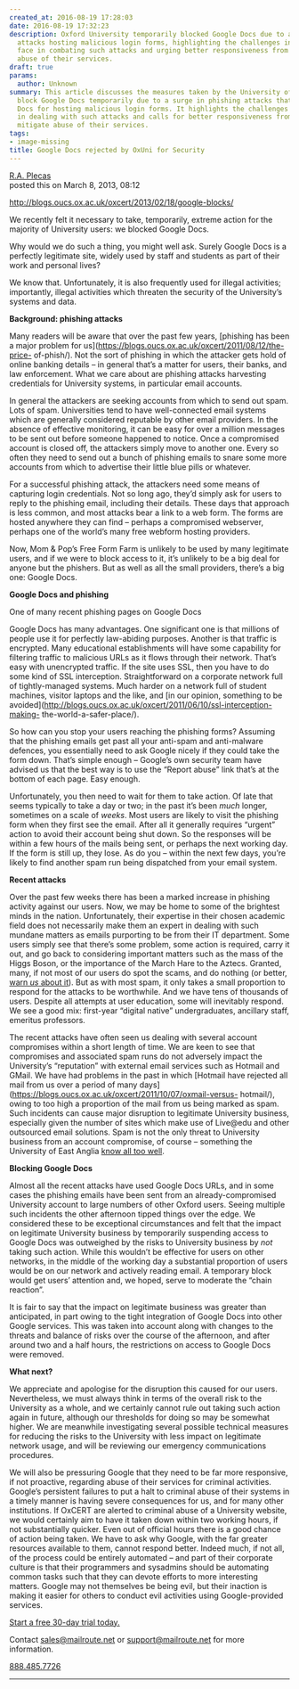 ```yaml
---
created_at: 2016-08-19 17:28:03
date: 2016-08-19 17:32:23
description: Oxford University temporarily blocked Google Docs due to a surge in phishing
  attacks hosting malicious login forms, highlighting the challenges institutions
  face in combating such attacks and urging better responsiveness from Google to address
  abuse of their services.
draft: true
params:
  author: Unknown
summary: This article discusses the measures taken by the University of Oxford to
  block Google Docs temporarily due to a surge in phishing attacks that used Google
  Docs for hosting malicious login forms. It highlights the challenges faced by institutions
  in dealing with such attacks and calls for better responsiveness from Google to
  mitigate abuse of their services.
tags:
- image-missing
title: Google Docs rejected by OxUni for Security
---
```



[R.A. Plecas](https://support.mailroute.net/agent/#/users/323805032 "Click
here to view this user's profile.")  
posted this on March 8, 2013, 08:12

<http://blogs.oucs.ox.ac.uk/oxcert/2013/02/18/google-blocks/>

We recently felt it necessary to take, temporarily, extreme action for the
majority of University users: we blocked Google Docs.

Why would we do such a thing, you might well ask. Surely Google Docs is a
perfectly legitimate site, widely used by staff and students as part of their
work and personal lives?

We know that. Unfortunately, it is also frequently used for illegal
activities; importantly, illegal activities which threaten the security of the
University’s systems and data.

**Background: phishing
attacks**[](http://blogs.oucs.ox.ac.uk/oxcert/files/2013/02/phishing.png)

Many readers will be aware that over the past few years, [phishing has been a
major problem for us](https://blogs.oucs.ox.ac.uk/oxcert/2011/08/12/the-price-
of-phish/). Not the sort of phishing in which the attacker gets hold of online
banking details – in general that’s a matter for users, their banks, and law
enforcement. What we care about are phishing attacks harvesting credentials
for University systems, in particular email accounts.

In general the attackers are seeking accounts from which to send out spam.
Lots of spam. Universities tend to have well-connected email systems which are
generally considered reputable by other email providers. In the absence of
effective monitoring, it can be easy for over a million messages to be sent
out before someone happened to notice. Once a compromised account is closed
off, the attackers simply move to another one. Every so often they need to
send out a bunch of phishing emails to snare some more accounts from which to
advertise their little blue pills or whatever.

For a successful phishing attack, the attackers need some means of capturing
login credentials. Not so long ago, they’d simply ask for users to reply to
the phishing email, including their details. These days that approach is less
common, and most attacks bear a link to a web form. The forms are hosted
anywhere they can find – perhaps a compromised webserver, perhaps one of the
world’s many free webform hosting providers.

Now, Mom & Pop’s Free Form Farm is unlikely to be used by many legitimate
users, and if we were to block access to it, it’s unlikely to be a big deal
for anyone but the phishers. But as well as all the small providers, there’s a
big one: Google Docs.

**Google Docs and phishing**

[](http://blogs.oucs.ox.ac.uk/oxcert/files/2013/02/google-phish.png)

One of many recent phishing pages on Google Docs

Google Docs has many advantages. One significant one is that millions of
people use it for perfectly law-abiding purposes. Another is that traffic is
encrypted. Many educational establishments will have some capability for
filtering traffic to malicious URLs as it flows through their network. That’s
easy with unencrypted traffic. If the site uses SSL, then you have to do some
kind of SSL interception. Straightforward on a corporate network full of
tightly-managed systems. Much harder on a network full of student machines,
visitor laptops and the like, and [in our opinion, something to be
avoided](http://blogs.oucs.ox.ac.uk/oxcert/2011/06/10/ssl-interception-making-
the-world-a-safer-place/).

So how can you stop your users reaching the phishing forms? Assuming that the
phishing emails get past all your anti-spam and anti-malware defences, you
essentially need to ask Google nicely if they could take the form down. That’s
simple enough – Google’s own security team have advised us that the best way
is to use the “Report abuse” link that’s at the bottom of each page. Easy
enough.

Unfortunately, you then need to wait for them to take action. Of late that
seems typically to take a day or two; in the past it’s been _much_ longer,
sometimes on a scale of _weeks_. Most users are likely to visit the phishing
form when they first see the email. After all it generally requires “urgent”
action to avoid their account being shut down. So the responses will be within
a few hours of the mails being sent, or perhaps the next working day. If the
form is still up, they lose. As do you – within the next few days, you’re
likely to find another spam run being dispatched from your email system.

**Recent attacks**

Over the past few weeks there has been a marked increase in phishing activity
against our users. Now, we may be home to some of the brightest minds in the
nation. Unfortunately, their expertise in their chosen academic field does not
necessarily make them an expert in dealing with such mundane matters as emails
purporting to be from their IT department. Some users simply see that there’s
some problem, some action is required, carry it out, and go back to
considering important matters such as the mass of the Higgs Boson, or the
importance of the March Hare to the Aztecs. Granted, many, if not most of our
users do spot the scams, and do nothing (or better, [warn _us_ about
it](http://www.oucs.ox.ac.uk/email/phishing/index.xml?ID=howtohelp)). But as
with most spam, it only takes a small proportion to respond for the attacks to
be worthwhile. And we have tens of thousands of users. Despite all attempts at
user education, some will inevitably respond. We see a good mix: first-year
“digital native” undergraduates, ancillary staff, emeritus professors.

The recent attacks have often seen us dealing with several account compromises
within a short length of time. We are keen to see that compromises and
associated spam runs do not adversely impact the University’s “reputation”
with external email services such as Hotmail and GMail. We have had problems
in the past in which [Hotmail have rejected all mail from us over a period of
many days](https://blogs.oucs.ox.ac.uk/oxcert/2011/10/07/oxmail-versus-
hotmail/), owing to too high a proportion of the mail from us being marked as
spam. Such incidents can cause major disruption to legitimate University
business, especially given the number of sites which make use of Live@edu and
other outsourced email solutions. Spam is not the only threat to University
business from an account compromise, of course – something the University of
East Anglia [know all too well](http://www.bbc.co.uk/news/world-15840562).

**Blocking Google
Docs**[](http://blogs.oucs.ox.ac.uk/oxcert/files/2013/02/phishblock.png)

Almost all the recent attacks have used Google Docs URLs, and in some cases
the phishing emails have been sent from an already-compromised University
account to large numbers of other Oxford users. Seeing multiple such incidents
the other afternoon tipped things over the edge. We considered these to be
exceptional circumstances and felt that the impact on legitimate University
business by temporarily suspending access to Google Docs was outweighed by the
risks to University business by _not_ taking such action. While this wouldn’t
be effective for users on other networks, in the middle of the working day a
substantial proportion of users would be on our network and actively reading
email. A temporary block would get users’ attention and, we hoped, serve to
moderate the “chain reaction”.

It is fair to say that the impact on legitimate business was greater than
anticipated, in part owing to the tight integration of Google Docs into other
Google services. This was taken into account along with changes to the threats
and balance of risks over the course of the afternoon, and after around two
and a half hours, the restrictions on access to Google Docs were removed.

**What next?**

We appreciate and apologise for the disruption this caused for our users.
Nevertheless, we must always think in terms of the overall risk to the
University as a whole, and we certainly cannot rule out taking such action
again in future, although our thresholds for doing so may be somewhat higher.
We are meanwhile investigating several possible technical measures for
reducing the risks to the University with less impact on legitimate network
usage, and will be reviewing our emergency communications procedures.

We will also be pressuring Google that they need to be far more responsive, if
not proactive, regarding abuse of their services for criminal activities.
Google’s persistent failures to put a halt to criminal abuse of their systems
in a timely manner is having severe consequences for us, and for many other
institutions. If OxCERT are alerted to criminal abuse of a University website,
we would certainly aim to have it taken down within two working hours, if not
substantially quicker. Even out of official hours there is a good chance of
action being taken. We have to ask why Google, with the far greater resources
available to them, cannot respond better. Indeed much, if not all, of the
process could be entirely automated – and part of their corporate culture is
that their programmers and sysadmins should be automating common tasks such
that they can devote efforts to more interesting matters. Google may not
themselves be being evil, but their inaction is making it easier for others to
conduct evil activities using Google-provided services.

[Start a free 30-day trial today.](http://mailroute.net/signup.html)

Contact [sales@mailroute.net](mailto:sales@mailroute.net) or
[support@mailroute.net](mailto:support@mailroute.net) for more information.

[888.485.7726](tel:888.485.7726)  
  
---


